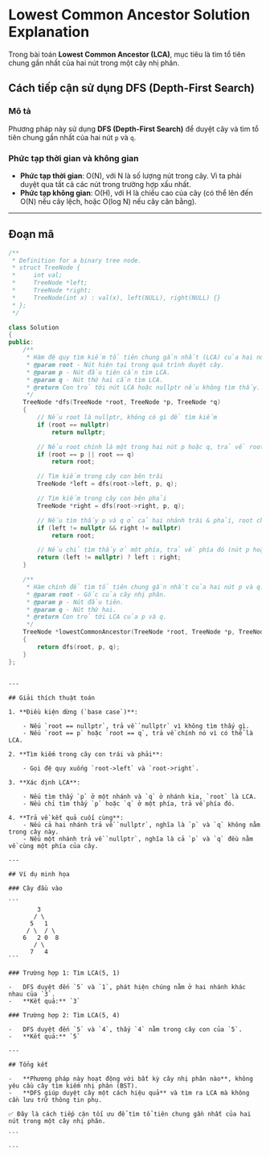 # Lowest Common Ancestor Solution Explanation

Trong bài toán **Lowest Common Ancestor (LCA)**, mục tiêu là tìm tổ tiên chung gần nhất của hai nút trong một cây nhị phân.

## Cách tiếp cận sử dụng DFS (Depth-First Search)

### Mô tả

Phương pháp này sử dụng **DFS (Depth-First Search)** để duyệt cây và tìm tổ tiên chung gần nhất của hai nút `p` và `q`.

### Phức tạp thời gian và không gian

-   **Phức tạp thời gian**: O(N), với N là số lượng nút trong cây. Vì ta phải duyệt qua tất cả các nút trong trường hợp xấu nhất.
-   **Phức tạp không gian**: O(H), với H là chiều cao của cây (có thể lên đến O(N) nếu cây lệch, hoặc O(log N) nếu cây cân bằng).

---

## Đoạn mã

```cpp
/**
 * Definition for a binary tree node.
 * struct TreeNode {
 *     int val;
 *     TreeNode *left;
 *     TreeNode *right;
 *     TreeNode(int x) : val(x), left(NULL), right(NULL) {}
 * };
 */

class Solution
{
public:
    /**
     * Hàm đệ quy tìm kiếm tổ tiên chung gần nhất (LCA) của hai nút p và q.
     * @param root - Nút hiện tại trong quá trình duyệt cây.
     * @param p - Nút đầu tiên cần tìm LCA.
     * @param q - Nút thứ hai cần tìm LCA.
     * @return Con trỏ tới nút LCA hoặc nullptr nếu không tìm thấy.
     */
    TreeNode *dfs(TreeNode *root, TreeNode *p, TreeNode *q)
    {
        // Nếu root là nullptr, không có gì để tìm kiếm
        if (root == nullptr)
            return nullptr;

        // Nếu root chính là một trong hai nút p hoặc q, trả về root vì nó có thể là LCA
        if (root == p || root == q)
            return root;

        // Tìm kiếm trong cây con bên trái
        TreeNode *left = dfs(root->left, p, q);

        // Tìm kiếm trong cây con bên phải
        TreeNode *right = dfs(root->right, p, q);

        // Nếu tìm thấy p và q ở cả hai nhánh trái & phải, root chính là LCA
        if (left != nullptr && right != nullptr)
            return root;

        // Nếu chỉ tìm thấy ở một phía, trả về phía đó (nút p hoặc q hoặc LCA đã tìm thấy trước đó)
        return (left != nullptr) ? left : right;
    }

    /**
     * Hàm chính để tìm tổ tiên chung gần nhất của hai nút p và q.
     * @param root - Gốc của cây nhị phân.
     * @param p - Nút đầu tiên.
     * @param q - Nút thứ hai.
     * @return Con trỏ tới LCA của p và q.
     */
    TreeNode *lowestCommonAncestor(TreeNode *root, TreeNode *p, TreeNode *q)
    {
        return dfs(root, p, q);
    }
};
```

````

---

## Giải thích thuật toán

1. **Điều kiện dừng (`base case`)**:

    - Nếu `root == nullptr`, trả về `nullptr` vì không tìm thấy gì.
    - Nếu `root == p` hoặc `root == q`, trả về chính nó vì có thể là LCA.

2. **Tìm kiếm trong cây con trái và phải**:

    - Gọi đệ quy xuống `root->left` và `root->right`.

3. **Xác định LCA**:

    - Nếu tìm thấy `p` ở một nhánh và `q` ở nhánh kia, `root` là LCA.
    - Nếu chỉ tìm thấy `p` hoặc `q` ở một phía, trả về phía đó.

4. **Trả về kết quả cuối cùng**:
    - Nếu cả hai nhánh trả về `nullptr`, nghĩa là `p` và `q` không nằm trong cây này.
    - Nếu một nhánh trả về `nullptr`, nghĩa là cả `p` và `q` đều nằm về cùng một phía của cây.

---

## Ví dụ minh họa

### Cây đầu vào

```
        3
       / \
      5   1
     / \  / \
    6   2 0  8
       / \
      7   4
```

### Trường hợp 1: Tìm LCA(5, 1)

-   DFS duyệt đến `5` và `1`, phát hiện chúng nằm ở hai nhánh khác nhau của `3`.
-   **Kết quả:** `3`

### Trường hợp 2: Tìm LCA(5, 4)

-   DFS duyệt đến `5` và `4`, thấy `4` nằm trong cây con của `5`.
-   **Kết quả:** `5`

---

## Tổng kết

-   **Phương pháp này hoạt động với bất kỳ cây nhị phân nào**, không yêu cầu cây tìm kiếm nhị phân (BST).
-   **DFS giúp duyệt cây một cách hiệu quả** và tìm ra LCA mà không cần lưu trữ thông tin phụ.

✅ Đây là cách tiếp cận tối ưu để tìm tổ tiên chung gần nhất của hai nút trong một cây nhị phân.

```

```
````
